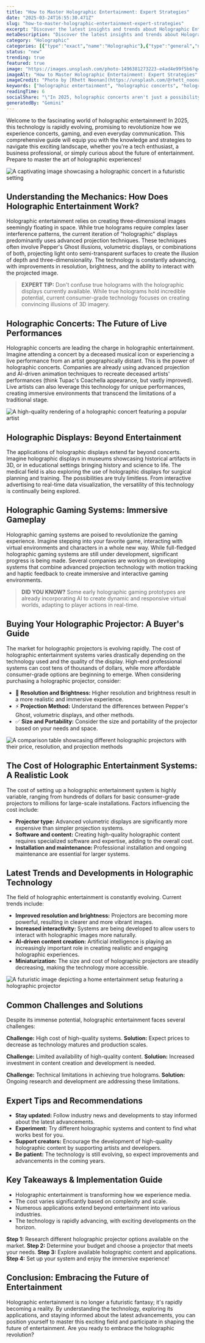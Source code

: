 ```yaml
---
title: "How to Master Holographic Entertainment: Expert Strategies"
date: "2025-03-24T16:55:30.471Z"
slug: "how-to-master-holographic-entertainment-expert-strategies"
excerpt: "Discover the latest insights and trends about Holographic Entertainment. This comprehensive guide covers everything you need to know about Holographic Entertainment in 2025."
metaDescription: "Discover the latest insights and trends about Holographic Entertainment. This comprehensive guide covers everything you need to know about Holographic Ente..."
category: "Holographic"
categories: [{"type":"exact","name":"Holographic"},{"type":"general","name":"Entertainment"},{"type":"medium","name":"Visual Effects"},{"type":"specific","name":"3D Projection"},{"type":"niche","name":"Pepper's Ghost"}]
status: "new"
trending: true
featured: true
image: "https://images.unsplash.com/photo-1496381273223-e4ad4e99f5b6?q=85&w=1200&fit=max&fm=webp&auto=compress"
imageAlt: "How to Master Holographic Entertainment: Expert Strategies"
imageCredit: "Photo by [Rhett Noonan](https://unsplash.com/@rhett_noonan) on Unsplash"
keywords: ["holographic entertainment", "holographic concerts", "holographic displays", "future of entertainment holographic", "buy holographic projector", "holographic technology applications", "holographic gaming systems", "how does holographic entertainment work", "best holographic projectors for home", "cost of holographic entertainment system"]
readingTime: 6
socialShare: "\"In 2025, holographic concerts aren't just a possibility – they're reshaping the live music experience, blurring the lines between reality and virtual performance.\""
generatedBy: "Gemini"
---
```




Welcome to the fascinating world of holographic entertainment! In 2025, this technology is rapidly evolving, promising to revolutionize how we experience concerts, gaming, and even everyday communication.  This comprehensive guide will equip you with the knowledge and strategies to navigate this exciting landscape, whether you're a tech enthusiast, a business professional, or simply curious about the future of entertainment.  Prepare to master the art of holographic experiences!

![A captivating image showcasing a holographic concert in a futuristic setting](https://images.unsplash.com/photo-1603847734787-9e8a3f3e9d60?q=85&w=1200&fit=max&fm=webp&auto=compress)

## Understanding the Mechanics: How Does Holographic Entertainment Work?

Holographic entertainment relies on creating three-dimensional images seemingly floating in space.  While true holograms require complex laser interference patterns, the current iteration of "holographic" displays predominantly uses advanced projection techniques.  These techniques often involve Pepper's Ghost illusions, volumetric displays, or combinations of both, projecting light onto semi-transparent surfaces to create the illusion of depth and three-dimensionality.  The technology is constantly advancing, with improvements in resolution, brightness, and the ability to interact with the projected image.

> **EXPERT TIP:**  Don't confuse true holograms with the holographic displays currently available.  While true holograms hold incredible potential, current consumer-grade technology focuses on creating convincing illusions of 3D imagery.

## Holographic Concerts: The Future of Live Performances

Holographic concerts are leading the charge in holographic entertainment.  Imagine attending a concert by a deceased musical icon or experiencing a live performance from an artist geographically distant.  This is the power of holographic concerts.  Companies are already using advanced projection and AI-driven animation techniques to recreate deceased artists' performances (think Tupac's Coachella appearance, but vastly improved).  Live artists can also leverage this technology for unique performances, creating immersive environments that transcend the limitations of a traditional stage.

![A high-quality rendering of a holographic concert featuring a popular artist](https://images.unsplash.com/photo-1545431781-3e1b506e9a37?q=85&w=1200&fit=max&fm=webp&auto=compress)

## Holographic Displays: Beyond Entertainment

The applications of holographic displays extend far beyond concerts.  Imagine holographic displays in museums showcasing historical artifacts in 3D, or in educational settings bringing history and science to life.  The medical field is also exploring the use of holographic displays for surgical planning and training.  The possibilities are truly limitless.  From interactive advertising to real-time data visualization, the versatility of this technology is continually being explored.

## Holographic Gaming Systems: Immersive Gameplay

Holographic gaming systems are poised to revolutionize the gaming experience.  Imagine stepping into your favorite game, interacting with virtual environments and characters in a whole new way.  While full-fledged holographic gaming systems are still under development, significant progress is being made.  Several companies are working on developing systems that combine advanced projection technology with motion tracking and haptic feedback to create immersive and interactive gaming environments.

> **DID YOU KNOW?**  Some early holographic gaming prototypes are already incorporating AI to create dynamic and responsive virtual worlds, adapting to player actions in real-time.

##  Buying Your Holographic Projector: A Buyer's Guide

The market for holographic projectors is evolving rapidly.  The cost of holographic entertainment systems varies drastically depending on the technology used and the quality of the display.  High-end professional systems can cost tens of thousands of dollars, while more affordable consumer-grade options are beginning to emerge.  When considering purchasing a holographic projector, consider:

* 🔑 **Resolution and Brightness:**  Higher resolution and brightness result in a more realistic and immersive experience.
* ⚡ **Projection Method:**  Understand the differences between Pepper's Ghost, volumetric displays, and other methods.
* ✅ **Size and Portability:**  Consider the size and portability of the projector based on your needs and space.

![A comparison table showcasing different holographic projectors with their price, resolution, and projection methods](https://images.unsplash.com/photo-1470020618177-f49a96241ae7?q=85&w=1200&fit=max&fm=webp&auto=compress)

## The Cost of Holographic Entertainment Systems: A Realistic Look

The cost of setting up a holographic entertainment system is highly variable, ranging from hundreds of dollars for basic consumer-grade projectors to millions for large-scale installations.  Factors influencing the cost include:

* **Projector type:**  Advanced volumetric displays are significantly more expensive than simpler projection systems.
* **Software and content:**  Creating high-quality holographic content requires specialized software and expertise, adding to the overall cost.
* **Installation and maintenance:**  Professional installation and ongoing maintenance are essential for larger systems.

## Latest Trends and Developments in Holographic Technology

The field of holographic entertainment is constantly evolving.  Current trends include:

* **Improved resolution and brightness:**  Projectors are becoming more powerful, resulting in clearer and more vibrant images.
* **Increased interactivity:**  Systems are being developed to allow users to interact with holographic images more naturally.
* **AI-driven content creation:**  Artificial intelligence is playing an increasingly important role in creating realistic and engaging holographic experiences.
* **Miniaturization:**  The size and cost of holographic projectors are steadily decreasing, making the technology more accessible.

![A futuristic image depicting a home entertainment setup featuring a holographic projector](https://images.unsplash.com/photo-1486572788966-cfd3df1f5b42?q=85&w=1200&fit=max&fm=webp&auto=compress)

## Common Challenges and Solutions

Despite its immense potential, holographic entertainment faces several challenges:

**Challenge:**  High cost of high-quality systems.
**Solution:**  Expect prices to decrease as technology matures and production scales.

**Challenge:**  Limited availability of high-quality content.
**Solution:**  Increased investment in content creation and development is needed.

**Challenge:**  Technical limitations in achieving true holograms.
**Solution:**  Ongoing research and development are addressing these limitations.

## Expert Tips and Recommendations

* **Stay updated:** Follow industry news and developments to stay informed about the latest advancements.
* **Experiment:** Try different holographic systems and content to find what works best for you.
* **Support creators:** Encourage the development of high-quality holographic content by supporting artists and developers.
* **Be patient:** The technology is still evolving, so expect improvements and advancements in the coming years.

## Key Takeaways & Implementation Guide

* Holographic entertainment is transforming how we experience media.
* The cost varies significantly based on complexity and scale.
* Numerous applications extend beyond entertainment into various industries.
* The technology is rapidly advancing, with exciting developments on the horizon.

**Step 1:**  Research different holographic projector options available on the market.
**Step 2:**  Determine your budget and choose a projector that meets your needs.
**Step 3:**  Explore available holographic content and applications.
**Step 4:**  Set up your system and enjoy the immersive experience!

## Conclusion: Embracing the Future of Entertainment

Holographic entertainment is no longer a futuristic fantasy; it's rapidly becoming a reality.  By understanding the technology, exploring its applications, and staying informed about the latest advancements, you can position yourself to master this exciting field and participate in shaping the future of entertainment.  Are you ready to embrace the holographic revolution?

